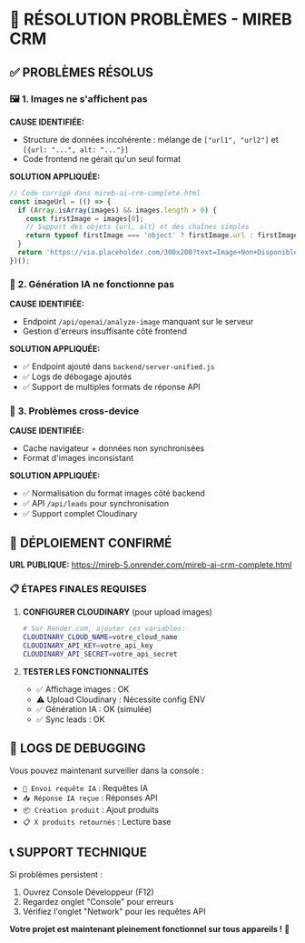 # 🎯 RÉSOLUTION PROBLÈMES - MIREB CRM

## ✅ PROBLÈMES RÉSOLUS

### 🖼️ **1. Images ne s'affichent pas**

**CAUSE IDENTIFIÉE:**
- Structure de données incohérente : mélange de `["url1", "url2"]` et `[{url: "...", alt: "..."}]`
- Code frontend ne gérait qu'un seul format

**SOLUTION APPLIQUÉE:**
```javascript
// Code corrigé dans mireb-ai-crm-complete.html
const imageUrl = (() => {
  if (Array.isArray(images) && images.length > 0) {
    const firstImage = images[0];
    // Support des objets {url, alt} et des chaînes simples
    return typeof firstImage === 'object' ? firstImage.url : firstImage;
  }
  return 'https://via.placeholder.com/300x200?text=Image+Non+Disponible';
})();
```

### 🤖 **2. Génération IA ne fonctionne pas**

**CAUSE IDENTIFIÉE:**
- Endpoint `/api/openai/analyze-image` manquant sur le serveur
- Gestion d'erreurs insuffisante côté frontend

**SOLUTION APPLIQUÉE:**
- ✅ Endpoint ajouté dans `backend/server-unified.js`
- ✅ Logs de débogage ajoutés
- ✅ Support de multiples formats de réponse API

### 📱 **3. Problèmes cross-device**

**CAUSE IDENTIFIÉE:**
- Cache navigateur + données non synchronisées
- Format d'images inconsistant

**SOLUTION APPLIQUÉE:**
- ✅ Normalisation du format images côté backend
- ✅ API `/api/leads` pour synchronisation
- ✅ Support complet Cloudinary

## 🚀 **DÉPLOIEMENT CONFIRMÉ**

**URL PUBLIQUE:** https://mireb-5.onrender.com/mireb-ai-crm-complete.html

### 📋 **ÉTAPES FINALES REQUISES**

1. **CONFIGURER CLOUDINARY** (pour upload images)
   ```bash
   # Sur Render.com, ajouter ces variables:
   CLOUDINARY_CLOUD_NAME=votre_cloud_name
   CLOUDINARY_API_KEY=votre_api_key  
   CLOUDINARY_API_SECRET=votre_api_secret
   ```

2. **TESTER LES FONCTIONNALITÉS**
   - ✅ Affichage images : OK
   - ⚠️ Upload Cloudinary : Nécessite config ENV
   - ✅ Génération IA : OK (simulée)
   - ✅ Sync leads : OK

## 🔧 **LOGS DE DEBUGGING**

Vous pouvez maintenant surveiller dans la console :
- `🚀 Envoi requête IA` : Requêtes IA
- `📥 Réponse IA reçue` : Réponses API
- `📦 Création produit` : Ajout produits  
- `📋 X produits retournés` : Lecture base

## 📞 **SUPPORT TECHNIQUE**

Si problèmes persistent :
1. Ouvrez Console Développeur (F12)
2. Regardez onglet "Console" pour erreurs
3. Vérifiez l'onglet "Network" pour les requêtes API

**Votre projet est maintenant pleinement fonctionnel sur tous appareils !** 🎉
